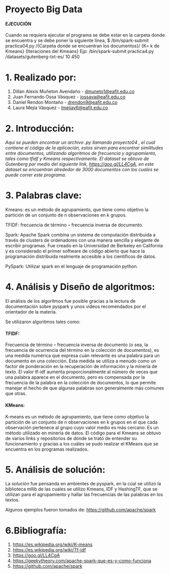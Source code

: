 # Proyecto Big Data

#### EJECUCIÓN

Cuando se requiera ejecutar el programa se debe estar en la carpeta donde se encuentra y se debe poner la siguiente línea,
$ /bin/spark-submit practica04.py /{Carpeta donde se encuentran los documentos}/ {K= k de Kmeans} {Iteraciones del Kmeans}
Ejp: /bin/spark-submit practica4.py /datasets/gutenberg-txt-es/ 10 450


# 1. Realizado por:
1. Dillan Alexis Muñeton Avendaño - dmuneto1@eafit.edu.co
2. Juan Fernando Ossa Vásquez - jossava@eafit.edu.co
3. Daniel Rendon Montaño - drendon9@eafit.edu.co
4. Laura Mejía Vásquez - lmejiav6@eafit.edu.co

# 2. Introducción:

*Aquí se pueden encontrar un archivo .py llamando proyecto04 , el cual contiene el código  de la aplicación, estos sirven para encontrar similitudes entre documentos, utilizando algoritmos de frecuencia y agrupamiento, tales como tfidf y Kmeans respectivamente.
El dataset se obtuvo de Gutenberg por medio del siguiente link, https://goo.gl/LL4CgA, en este dataset se encuentran alrededor de 3000 documentos con los cuales se puede correr este programa.*

# 3. Palabras clave:

Kmeans: es un método de agrupamiento, que tiene como objetivo la partición de un conjunto de n observaciones en k grupos.

TFIDF: frecuencia de término – frecuencia inversa de documento.

Spark: Apache Spark combina un sistema de computación distribuida a través de clusters de ordenadores con una manera sencilla y elegante de escribir programas. Fue creado en la Universidad de Berkeley en California y es considerado el primer software de código abierto que hace la programación distribuida realmente accesible a los científicos de datos.

PySpark: Utilizar spark en el lenguaje de programación python.

# 4. Análisis y Diseño de algoritmos:
El análisis de los algoritmos fue posible gracias a la lectura de documentación sobre pyspark y unos videos recomendados por el orientador de la materia.

Se utilizaron algoritmos tales como:


#### TFIDF: 

Frecuencia de término – frecuencia inversa de documento (o sea, la frecuencia de ocurrencia del término en la colección de documentos), es una medida numérica que expresa cuán relevante es una palabra para un documento en una colección. Esta medida se utiliza a menudo como un factor de ponderación en la recuperación de información y la minería de texto. El valor tf-idf aumenta proporcionalmente al número de veces que una palabra aparece en el documento, pero es compensada por la frecuencia de la palabra en la colección de documentos, lo que permite manejar el hecho de que algunas palabras son generalmente más comunes que otras.


#### KMeans:
K-means es un método de agrupamiento, que tiene como objetivo la partición de un conjunto de n observaciones en k grupos en el que cada observación pertenece al grupo cuyo valor medio es más cercano. Es un método utilizado en minería de datos. El código para el Kmeans se obtuvo de varios links y repositorios de dónde se trató de entender su funcionamiento y gracias a los cuáles se pudo realizar el KMeans que se encuentra en los programas realizados.



# 5. Análisis de solución:

La solución fue pensanda en ambientes de pyspark, en la cúal se utilizó la biblioteca mllib de las cuales se utilizo Kmeans, IDF y HashingTF, que se utilizan para el agrupamiento y hallar las frecuencias de las palabras en los textos. 

Algunos ejemplos fueron tomados de: https://github.com/apache/spark


# 6.Bibliografía:

1. https://es.wikipedia.org/wiki/K-means
2. https://es.wikipedia.org/wiki/Tf-idf
3. https://goo.gl/LL4CgA
4. https://geekytheory.com/apache-spark-que-es-y-como-funciona
5. https://github.com/apache/spark
